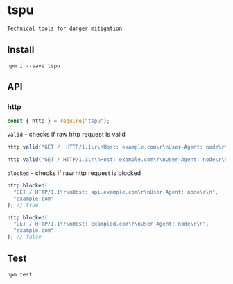 # tspu

`Technical tools for danger mitigation`

## Install

`npm i --save tspu`

## API

### http

```js
const { http } = require("tspu");
```

`valid` - checks if raw http request is valid

```js
http.valid("GET /  HTTP/1.1\r\nHost: example.com\r\nUser-Agent: node\r\n"); // false

http.valid("GET / HTTP/1.1\r\nHost: example.com\r\nUser-Agent: node\r\n"); // true
```

`blocked` - checks if raw http request is blocked

```js
http.blocked(
  "GET / HTTP/1.1\r\nHost: api.example.com\r\nUser-Agent: node\r\n",
  "example.com"
); // true

http.blocked(
  "GET / HTTP/1.1\r\nHost: exampled.com\r\nUser-Agent: node\r\n",
  "example.com"
); // false
```

## Test

```js
npm test
```
